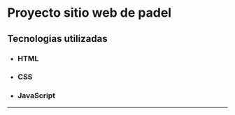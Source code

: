 # Proyecto sitio web de padel

## Tecnologias utilizadas

- ### HTML
- ### CSS
- ### JavaScript

---
